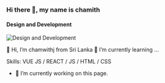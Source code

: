 ### Hi there 👋, my name is chamith
#### Design and Development
![Design and Development](https://arturssmirnovs.github.io/github-profile-readme-generator/images/banner.png)

👋 Hi, I’m chamwithj from Sri Lanka 🌱 I’m currently learning ...

Skills: VUE JS / REACT / JS / HTML / CSS

- 🔭 I’m currently working on this page. 
